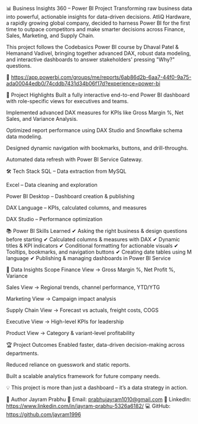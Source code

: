 📊 Business Insights 360 – Power BI Project
Transforming raw business data into powerful, actionable insights for data-driven decisions.
AtliQ Hardware, a rapidly growing global company, decided to harness Power BI for the first time to outpace competitors and make smarter decisions across Finance, Sales, Marketing, and Supply Chain.

This project follows the Codebasics Power BI course by Dhaval Patel & Hemanand Vadivel, bringing together advanced DAX, robust data modeling, and interactive dashboards to answer stakeholders' pressing "Why?" questions.

🔗 https://app.powerbi.com/groups/me/reports/6ab86d2b-6aa7-44f0-9a75-ada00044edb0/74cddb7431d34b06f17d?experience=power-bi

🚀 Project Highlights
Built a fully interactive end-to-end Power BI dashboard with role-specific views for executives and teams.

Implemented advanced DAX measures for KPIs like Gross Margin %, Net Sales, and Variance Analysis.

Optimized report performance using DAX Studio and Snowflake schema data modeling.

Designed dynamic navigation with bookmarks, buttons, and drill-throughs.

Automated data refresh with Power BI Service Gateway.

🛠 Tech Stack
SQL – Data extraction from MySQL

Excel – Data cleaning and exploration

Power BI Desktop – Dashboard creation & publishing

DAX Language – KPIs, calculated columns, and measures

DAX Studio – Performance optimization

📚 Power BI Skills Learned
✔ Asking the right business & design questions before starting
✔ Calculated columns & measures with DAX
✔ Dynamic titles & KPI indicators
✔ Conditional formatting for actionable visuals
✔ Tooltips, bookmarks, and navigation buttons
✔ Creating date tables using M language
✔ Publishing & managing dashboards in Power BI Service

📂 Data Insights Scope
Finance View → Gross Margin %, Net Profit %, Variance

Sales View → Regional trends, channel performance, YTD/YTG

Marketing View → Campaign impact analysis

Supply Chain View → Forecast vs actuals, freight costs, COGS

Executive View → High-level KPIs for leadership

Product View → Category & variant-level profitability

🏆 Project Outcomes
Enabled faster, data-driven decision-making across departments.

Reduced reliance on guesswork and static reports.

Built a scalable analytics framework for future company needs.

💡 This project is more than just a dashboard – it’s a data strategy in action.

👤 Author
Jayram Prabhu
📧 Email: prabhujayram1010@gmail.com
🔗 LinkedIn: https://www.linkedin.com/in/jayram-prabhu-5326a6182/
💻 GitHub: https://github.com/jayram1996
